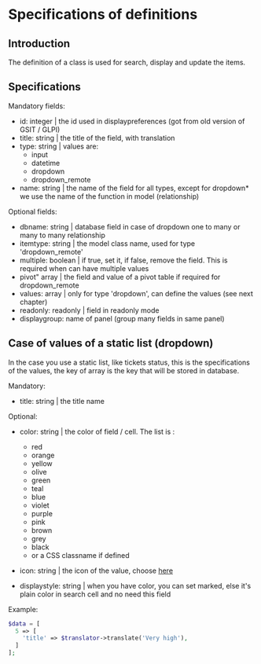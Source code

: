 # Specifications of definitions

## Introduction

The definition of a class is used for search, display and update the items.

## Specifications


Mandatory fields:

* id: integer | the id used in displaypreferences (got from old version of GSIT / GLPI)
* title: string | the title of the field, with translation
* type: string | values are:
  * input
  * datetime
  * dropdown
  * dropdown_remote
* name: string | the name of the field for all types, except for dropdown* we use the name of the function in model (relationship)

Optional fields:

* dbname: string | database field in case of dropdown one to many or many to many relationship
* itemtype: string | the model class name, used for type 'dropdown_remote'
* multiple: boolean | if true, set it, if false, remove the field. This is required when can have multiple values
* pivot" array | the field and value of a pivot table if required for dropdown_remote
* values: array | only for type 'dropdown', can define the values (see next chapter)
* readonly: readonly | field in readonly mode
* displaygroup: name of panel (group many fields in same panel)



## Case of values of a static list (dropdown)

In the case you use a static list, like tickets status, this is the specifications of the values, the key of array is the key that will be stored in database.

Mandatory:

* title: string | the title name

Optional:

* color: string | the color of field / cell. The list is :
  * red
  * orange
  * yellow
  * olive
  * green
  * teal
  * blue
  * violet
  * purple
  * pink
  * brown
  * grey
  * black
  * or a CSS classname if defined

* icon: string | the icon of the value, choose [here](https://fomantic-ui.com/elements/icon.html)
* displaystyle: string | when you have color, you can set marked, else it's plain color in search cell and no need this field

Example:

```php
$data = [
  5 => [
    'title' => $translator->translate('Very high'),
  ]
];
```